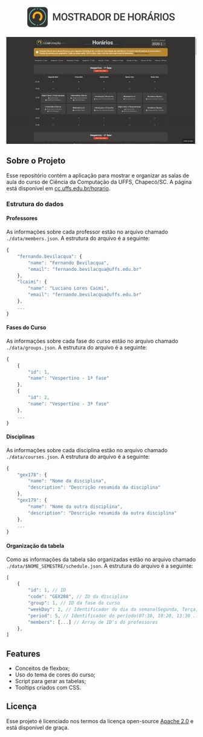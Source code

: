 <p align="center">
  <img alt="Logo do projeto" title="Logo do projeto" src=".github/logo.svg" width="400" />
</p>

<p align="center">
  <img alt="Demo aplicação" src=".github/demo.gif" />
</p>

## Sobre o Projeto

Esse repositório contém a aplicação para mostrar e organizar as salas de aula do curso de Ciência da Computação da UFFS, Chapecó/SC. A página está disponível em [cc.uffs.edu.br/horario](https://cc.uffs.edu.br/horario/). 

### Estrutura do dados

#### Professores

As informações sobre cada professor estão no arquivo chamado `./data/members.json`. A estrutura do arquivo é a seguinte:

```js 
{
    "fernando.bevilacqua": {
        "name": "Fernando Bevilacqua",
        "email": "fernando.bevilacqua@uffs.edu.br"
    },
    "lcaimi": {
        "name": "Luciano Lores Caimi",
        "email": "fernando.bevilacqua@uffs.edu.br"
    },
    ...
}
```

#### Fases do Curso

As informações sobre cada fase do curso estão no arquivo chamado `./data/groups.json`. A estrutura do arquivo é a seguinte:

```js 
{
    {
        "id": 1,
        "name": "Vespertino - 1ª fase"
    },
    {
        "id": 2,
        "name": "Vespertino - 3ª fase"
    },
    ...
}
```

#### Disciplinas

As informações sobre cada disciplina estão no arquivo chamado `./data/courses.json`. A estrutura do arquivo é a seguinte:

```js 
{
    "gex178": {
        "name": "Nome da disciplina",
        "description": "Descrição resumida da disciplina"
    },
    "gex179": {
        "name": "Nome da outra disciplina",
        "description": "Descrição resumida da outra disciplina"
    },
    ...
}
```

#### Organização da tabela

Como as informações da tabela são organizadas estão no arquivo chamado `./data/$NOME_SEMESTRE/schedule.json`. A estrutura do arquivo é a seguinte:

```js 
[
    {
        "id": 1, // ID 
        "code": "GEX208", // ID da disciplina
        "group": 1, // ID da fase do curso
        "weekDay": 2, // Identificador do dia da semana(Segunda, Terça, Quarta...)
        "period": 5, // Identificador do período(07:30, 10:20, 13:30 ...)
        "members": [...] // Array de ID's do professores
    },
]
```

## Features

* Conceitos de flexbox;
* Uso do tema de cores do curso;
* Script para gerar as tabelas;
* Tooltips criados com CSS.


## Licença

Esse projeto é licenciado nos termos da licença open-source [Apache 2.0](https://choosealicense.com/licenses/apache-2.0/) e está disponível de graça.
